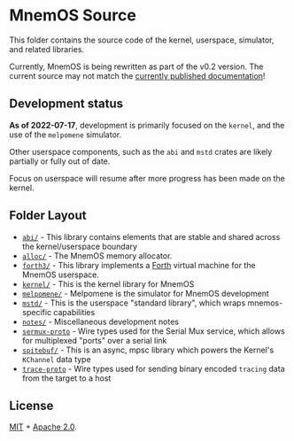 # MnemOS Source

This folder contains the source code of the kernel, userspace, simulator, and related libraries.

Currently, MnemOS is being rewritten as part of the v0.2 version. The current source may not
match the [currently published documentation](https://mnemos.jamesmunns.com)!

## Development status

**As of 2022-07-17**, development is primarily focused on the `kernel`, and the use of the `melpomene` simulator.

Other userspace components, such as the `abi` and `mstd` crates are likely partially or fully out of date.

Focus on userspace will resume after more progress has been made on the kernel.

## Folder Layout

* [`abi/`] - This library contains elements that are stable and shared across the kernel/userspace boundary
* [`alloc/`] - The MnemOS memory allocator.
* [`forth3/`] - This library implements a [Forth] virtual machine for the MnemOS userspace.
* [`kernel/`] - This is the kernel library for MnemOS
* [`melpomene/`] - Melpomene is the simulator for MnemOS development
* [`mstd/`] - This is the userspace "standard library", which wraps mnemos-specific capabilities
* [`notes/`] - Miscellaneous development notes
* [`sermux-proto`] - Wire types used for the Serial Mux service, which allows for multiplexed "ports" over a serial link
* [`spitebuf/`] - This is an async, mpsc library which powers the Kernel's `KChannel` data type
* [`trace-proto`] - Wire types used for sending binary encoded `tracing` data from the target to a host

[`abi/`]: ./abi/
[`alloc/`]: ./alloc
[`forth3/`]: ./forth3
[`kernel/`]: ./kernel/
[`melpomene/`]: ./melpomene/
[`mstd/`]: ./mstd/
[`notes/`]: ./notes/
[`sermux-proto`]: ./sermux-proto
[`spitebuf/`]: ./spitebuf
[`trace-proto`]: ./trace-proto

[Forth]: https://forth-standard.org/

## License

[MIT] + [Apache 2.0].

[MIT]: ./../LICENSE-MIT
[Apache 2.0]: ./../LICENSE-APACHE
